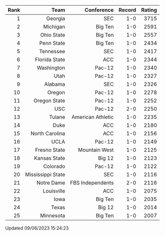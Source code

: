 | Rank  | Team                 | Conference           | Record   | Rating |
| ---:  | ---:                 | ---:                 | ---:     | ---:   |
| 1     | Georgia              | SEC                  | 1-0      | 3715   |
| 2     | Michigan             | Big Ten              | 1-0      | 2591   |
| 3     | Ohio State           | Big Ten              | 1-0      | 2557   |
| 4     | Penn State           | Big Ten              | 1-0      | 2434   |
| 5     | Tennessee            | SEC                  | 1-0      | 2417   |
| 6     | Florida State        | ACC                  | 1-0      | 2344   |
| 7     | Washington           | Pac-12               | 1-0      | 2340   |
| 8     | Utah                 | Pac-12               | 1-0      | 2327   |
| 9     | Alabama              | SEC                  | 1-0      | 2326   |
| 10    | Oregon               | Pac-12               | 1-0      | 2278   |
| 11    | Oregon State         | Pac-12               | 1-0      | 2252   |
| 12    | USC                  | Pac-12               | 2-0      | 2250   |
| 13    | Tulane               | American Athletic    | 1-0      | 2235   |
| 14    | Duke                 | ACC                  | 1-0      | 2180   |
| 15    | North Carolina       | ACC                  | 1-0      | 2156   |
| 16    | UCLA                 | Pac-12               | 1-0      | 2149   |
| 17    | Fresno State         | Mountain West        | 1-0      | 2125   |
| 18    | Kansas State         | Big 12               | 1-0      | 2123   |
| 19    | Colorado             | Pac-12               | 1-0      | 2122   |
| 20    | Mississippi State    | SEC                  | 1-0      | 2116   |
| 21    | Notre Dame           | FBS Independents     | 2-0      | 2116   |
| 22    | Louisville           | ACC                  | 1-0      | 2075   |
| 23    | Iowa                 | Big Ten              | 1-0      | 2035   |
| 24    | Texas                | Big 12               | 1-0      | 2014   |
| 25    | Minnesota            | Big Ten              | 1-0      | 2007   |

Updated 09/06/2023 15:24:23

